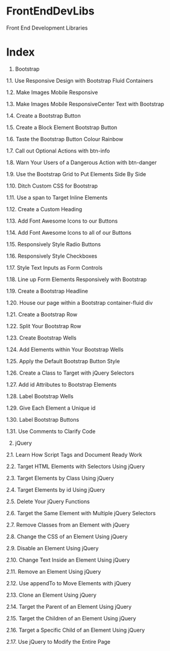# FrontEndDevLibs
Front End Development Libraries

# Index
1. Bootstrap

1.1. Use Responsive Design with Bootstrap Fluid Containers

1.2. Make Images Mobile Responsive

1.3. Make Images Mobile ResponsiveCenter Text with Bootstrap

1.4. Create a Bootstrap Button

1.5. Create a Block Element Bootstrap Button

1.6. Taste the Bootstrap Button Colour Rainbow

1.7. Call out Optional Actions with btn-info

1.8. Warn Your Users of a Dangerous Action with btn-danger

1.9. Use the Bootstrap Grid to Put Elements Side By Side

1.10. Ditch Custom CSS for Bootstrap

1.11. Use a span to Target Inline Elements

1.12. Create a Custom Heading

1.13. Add Font Awesome Icons to our Buttons

1.14. Add Font Awesome Icons to all of our Buttons

1.15. Responsively Style Radio Buttons

1.16. Responsively Style Checkboxes

1.17. Style Text Inputs as Form Controls

1.18. Line up Form Elements Responsively with Bootstrap

1.19. Create a Bootstrap Headline

1.20. House our page within a Bootstrap container-fluid div

1.21. Create a Bootstrap Row

1.22. Split Your Bootstrap Row

1.23. Create Bootstrap Wells

1.24. Add Elements within Your Bootstrap Wells

1.25. Apply the Default Bootstrap Button Style

1.26. Create a Class to Target with jQuery Selectors

1.27. Add id Attributes to Bootstrap Elements

1.28. Label Bootstrap Wells

1.29. Give Each Element a Unique id

1.30. Label Bootstrap Buttons

1.31. Use Comments to Clarify Code


2. jQuery

2.1. Learn How Script Tags and Document Ready Work

2.2. Target HTML Elements with Selectors Using jQuery

2.3. Target Elements by Class Using jQuery

2.4. Target Elements by id Using jQuery

2.5. Delete Your jQuery Functions

2.6. Target the Same Element with Multiple jQuery Selectors

2.7. Remove Classes from an Element with jQuery

2.8. Change the CSS of an Element Using jQuery

2.9. Disable an Element Using jQuery

2.10. Change Text Inside an Element Using jQuery

2.11. Remove an Element Using jQuery

2.12. Use appendTo to Move Elements with jQuery

2.13. Clone an Element Using jQuery

2.14. Target the Parent of an Element Using jQuery

2.15. Target the Children of an Element Using jQuery

2.16. Target a Specific Child of an Element Using jQuery

2.17. Use jQuery to Modify the Entire Page
